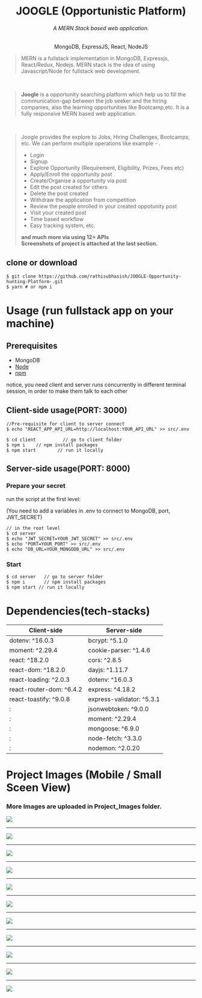 <h1 align="center">
JOOGLE (Opportunistic Platform)
</h1>
<h6 align="center">A MERN Stack based web application.</h6>
<p align="center">
MongoDB, ExpressJS, React, NodeJS
</p>

> MERN is a fullstack implementation in MongoDB, Expressjs, React/Redux, Nodejs.
MERN stack is the idea of using Javascript/Node for fullstack web development.

<br>

> <b>Joogle</b> is a opportunity searching platform which help us to fill the communication-gap between the job seeker and the hiring companies, also the learning opportunities like Bootcamp,etc. It is a fully responsive MERN based web application.

<br>

> Joogle provides the explore to Jobs, Hiring Challenges, Bootcamps, etc. We can perform multiple operations like example - .
> <ul><li>Login</li><li>Signup</li><li>Explore Opportunity (Requirement, Eligibility, Prizes, Fees etc)</li><li>Apply/Enroll the opportunity post</li><li>Create/Organise a opportunity via post</li><li>Edit the post created for others</li><li>Delete the post created</li><li>Withdraw the application from  competition</li><li>Review the people enrolled in your created oppotunity post</li><li>Visit your created post</li><li>Time based workflow</li><li>Easy tracking system, etc.</li></ul><b>and much more via using 12+ APIs</b><br><strong>Screenshots of project is attached at the last section.</strong>



## clone or download
```terminal
$ git clone https://github.com/rathisubhasish/JOOGLE-Opportunity-hunting-Platform-.git
$ yarn # or npm i
```

# Usage (run fullstack app on your machine)

## Prerequisites
- MongoDB
- [Node](https://nodejs.org/en/download/)
- [npm](https://nodejs.org/en/download/package-manager/)

notice, you need client and server runs concurrently in different terminal session, in order to make them talk to each other

## Client-side usage(PORT: 3000)

```terminal
//Pre-requisite for client to server connect
$ echo "REACT_APP_API_URL=http://localhost:YOUR_API_URL" >> src/.env
```

```terminal
$ cd client          // go to client folder
$ npm i    // npm install packages
$ npm start        // run it locally
```

## Server-side usage(PORT: 8000)

### Prepare your secret

run the script at the first level:

(You need to add a variables in .env to connect to MongoDB, port, JWT_SECRET)

```terminal
// in the root level
$ cd server
$ echo "JWT_SECRET=YOUR_JWT_SECRET" >> src/.env
$ echo "PORT=YOUR_PORT" >> src/.env
$ echo "DB_URL=YOUR_MONGODB_URL" >> src/.env
```

### Start

```terminal
$ cd server   // go to server folder
$ npm i       // npm install packages
$ npm start // run it locally
```

# Dependencies(tech-stacks)
Client-side | Server-side
--- | ---
dotenv: ^16.0.3|bcrypt: ^5.1.0
moment: ^2.29.4 | cookie-parser: ^1.4.6
react: ^18.2.0 | cors: ^2.8.5
react-dom: ^18.2.0 | dayjs: ^1.11.7
react-loading: ^2.0.3 | dotenv: ^16.0.3
react-router-dom: ^6.4.2 | express: ^4.18.2
react-toastify: ^9.0.8 | express-validator: ^5.3.1
: | jsonwebtoken: ^9.0.0
: | moment: ^2.29.4
: | mongoose: ^6.9.0
: | node-fetch: ^3.3.0
: | nodemon: ^2.0.20


# Project Images (Mobile / Small Sceen View)

<h3>More Images are uploaded in Project_Images folder.</h3>

<img src="./Project_Images/1.png" >
<hr />
<img src="./Project_Images/5.png" >
<hr />
<img src="./Project_Images/12.png" >
<hr />
<img src="./Project_Images/14.png" >
<hr />
<img src="./Project_Images/15.png" >
<hr />
<img src="./Project_Images/16.png" >
<hr />
<img src="./Project_Images/20.png" >
<hr />
<img src="./Project_Images/22.png" >
<hr />
<img src="./Project_Images/24.png" >
<hr />
<img src="./Project_Images/25.png" >
<hr />
<img src="./Project_Images/28.png" >
